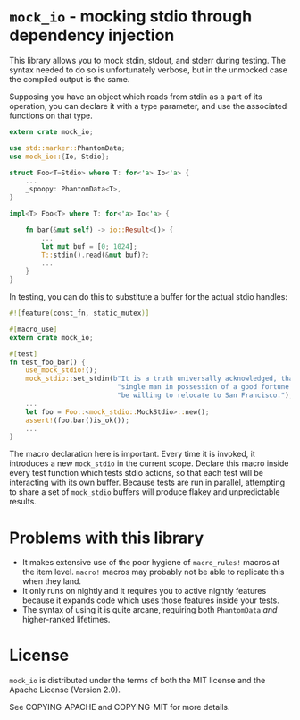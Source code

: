 # `mock_io` - mocking stdio through dependency injection

This library allows you to mock stdin, stdout, and stderr during testing. The
syntax needed to do so is unfortunately verbose, but in the unmocked case the
compiled output is the same.

Supposing you have an object which reads from stdin as a part of its operation,
you can declare it with a type parameter, and use the associated functions on
that type.

```rust
extern crate mock_io;

use std::marker::PhantomData;
use mock_io::{Io, Stdio};

struct Foo<T=Stdio> where T: for<'a> Io<'a> {
    ...
    _spoopy: PhantomData<T>,
}

impl<T> Foo<T> where T: for<'a> Io<'a> {

    fn bar(&mut self) -> io::Result<()> {
        ...
        let mut buf = [0; 1024];
        T::stdin().read(&mut buf)?;
        ...
    }
}
```

In testing, you can do this to substitute a buffer for the actual stdio
handles:

```rust
#![feature(const_fn, static_mutex)]

#[macro_use]
extern crate mock_io;

#[test]
fn test_foo_bar() {
    use_mock_stdio!();
    mock_stdio::set_stdin(b"It is a truth universally acknowledged, that a "
                           "single man in possession of a good fortune must "
                           "be willing to relocate to San Francisco.");
    ...
    let foo = Foo::<mock_stdio::MockStdio>::new();
    assert!(foo.bar()is_ok());
    ...
}
```

The macro declaration here is important. Every time it is invoked, it
introduces a new `mock_stdio` in the current scope. Declare this macro inside
every test function which tests stdio actions, so that each test will be
interacting with its own buffer. Because tests are run in parallel, attempting
to share a set of `mock_stdio` buffers will produce flakey and unpredictable
results.

# Problems with this library

* It makes extensive use of the poor hygiene of `macro_rules!` macros at the
item level. `macro!` macros may probably not be able to replicate this when
they land.
* It only runs on nightly and it requires you to active nightly features
because it expands code which uses those features inside your tests.
* The syntax of using it is quite arcane, requiring both `PhantomData` _and_
higher-ranked lifetimes.

# License

`mock_io` is distributed under the terms of both the MIT license and the Apache
License (Version 2.0).

See COPYING-APACHE and COPYING-MIT for more details.
